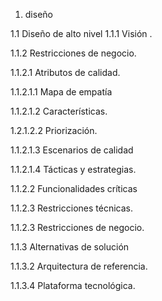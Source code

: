 1. diseño

1.1 Diseño de alto nivel
1.1.1 Visión .

1.1.2 Restricciones de negocio.

1.1.2.1 Atributos de calidad.

1.1.2.1.1 Mapa de empatía

1.1.2.1.2 Características.

1.2.1.2.2 Priorización.

1.1.2.1.3 Escenarios de calidad

1.1.2.1.4 Tácticas y estrategias.

1.1.2.2 Funcionalidades críticas

1.1.2.3 Restricciones técnicas.

1.1.2.3 Restricciones de negocio.

1.1.3 Alternativas de solución

1.1.3.2 Arquitectura de referencia.

1.1.3.4 Plataforma tecnológica.

